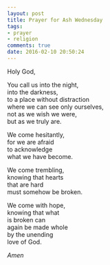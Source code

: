 ```yaml
---
layout: post
title: Prayer for Ash Wednesday
tags:
- prayer
- religion
comments: true
date: 2016-02-10 20:50:24
---
```


Holy God,

You call us into the night,  
into the darkness,  
to a place without distraction  
where we can see only ourselves,  
not as we wish we were,  
but as we truly are.

We come hesitantly,  
for we are afraid  
to acknowledge  
what we have become.

We come trembling,  
knowing that hearts  
that are hard  
must somehow be broken.

We come with hope,  
knowing that what  
is broken can  
again be made whole  
by the unending  
love of God.

*Amen*
